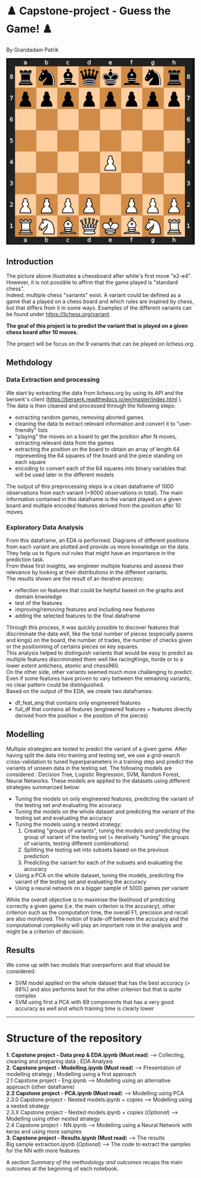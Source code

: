# :chess_pawn:  Capstone-project - Guess the Game!  :chess_pawn: 
By Grandadam Patrik

![Board](Images/Chessboard.png)

## Introduction

The picture above illustrates a chessboard after white's first move "e2-e4". However, it is not possible to affirm that the game played is "standard chess".  
Indeed, multiple chess "variants" exist. A variant could be defined as a game that a played on a chess board and which rules are inspired by chess, but that differs from it in some ways. 
Examples of the different variants can be found under https://lichess.org/variant.  

**The goal of this project is to predict the variant that is played on a given chess board after 10 moves.**  

The project will be focus on the 9 variants that can be played on lichess.org. 

## Methdology

### Data Extraction and processing

We start by extracting the data from lichess.org by using its API and the berserk's client (https://berserk.readthedocs.io/en/master/index.html ).  
The data is then cleaned and processed through the following steps:  
- extracting random games, removing aborted games  
- cleaning the data to extract relevant information and convert it to "user-friendly" lists  
- "playing" the moves on a board to get the position after N moves, extracting relevant data from the games  
- extracting the position on the board to obtain an array of length 64 representing the 64 squares of the board and the piece standing on each square  
- encoding to convert each of the 64 squares into binary variables that will be used later in the different models  

The output of this preprocessing steps is a clean dataframe of 1000 observations from each variant (=9000 observations in total). 
The main information contained in this dataframe is the variant played on a given board and multiple encoded features derived from the position after 10 moves.   

### Exploratory Data Analysis

From this dataframe, an EDA is performed. Diagrams of different positions from each variant are plotted and provide us more knowledge on the data. They help us to figure out rules that might have an importance in the prediction task.  
From these first insights, we engineer multiple features and assess their relevance by looking at their distributions in the different variants.  
The results shown are the result of an iterative process:  
- reflection on features that could be helpful based on the graphs and domain knwoledge  
- test of the features  
- improving/removing features and including new features  
- adding the selected features to the final dataframe  

Through this process, it was quickly possible to discover features that discriminate the data well, like the total number of pieces (especially pawns and kings) on the board, the number of trades, the number of checks given or the positionning of certains pieces on key squares.  
This analysis helped to distinguish variants that would be easy to predict as multiple features discriminated them well like racingKings, horde or to a lower extent antichess, atomic and chess960.  
On the other side, other variants seemed much more challenging to predict. Even if some features have proven to vary between the remaining variants, no clear pattern could be distinguished.  
Based on the output of the EDA, we create two dataframes:  
- df_feat_eng that contains only engineered features  
- full_df that contains all features (engineered features + features directly derived from the position = the position of the pieces)  

## Modelling

Multiple strategies are tested to predict the variant of a given game. After having split the data into training and testing set, we use a grid-search cross-validation to tuned hyperparameters in a training step and predict the variants of unseen data in the testing set. The following models are considered : Decision Tree, Logistic Regression, SVM, Random Forest, Neural Networks. These models are applied to the datasets  using different strategies summarized below:  
- Tuning the models on only engineered features, predicting the variant of the testing set and evaluating the accuracy  
- Tuning the models on the whole dataset and predicting the variant of the testing set and evaluating the accuracy  
- Tuning the models using a nested strategy:  
    1. Creating "groups of variants", tuning the models and predicting the group of variant of the testing set (+ iteratively "tuning" the groups of variants, testing different combinations)    
    2. Splitting the testing set into subsets based on the previous prediction  
    3. Predicting the variant for each of the subsets and evaluating the accuracy  
- Using a PCA on the whole dataset, tuning the models, predicting the variant of the testing set and evaluating the accuracy    
- Using a neural network on a bigger sample of 5000 games per variant

While the overall objective is to maximise the likelihood of predicting correctly a given game (i.e. the main criterion is the accuracy), other criterion such as the computation time, the overall F1, precision and recall are also monitored. The notion of trade-off between the accuracy and the computational complexity will play an important role in the analysis and might be a criterion of decision. 

## Results
We come up with two models that overperform and that should be considered:
- SVM model applied on the whole dataset that has the best accuracy (> 88%) and also performs best for the other criterion but that is quite complex  
- SVM using first a PCA with 89 components that has a very good accuracy as well and which training time is clearly lower

---
# Structure of the repository

**1. Capstone project - Data prep & EDA.ipynb (Must read**) --> Collecting, cleaning and preparing data ; EDA Analysis  
**2. Capstone project - Modelling.ipynb (Must read**) --> Presentation of modelling strategy ; Modelling using a first approach  
2.1 Capstone project - Eng.ipynb --> Modelling using an alternative approach (other dataframe)  
**2.2 Capstone project - PCA.ipynb (Must read**) --> Modelling using PCA    
2.3.0 Capstone project - Nested models.ipynb + copies --> Modelling using a nested strategy    
2.3.X Capstone project - Nested models.ipynb + copies (*Optional*) --> Modelling using other nested strategy    
2.4 Capstone project - NN.ipynb --> Modelling using a Neural Network with keras and using more samples  
**3. Capstone project - Results.ipynb (Must read**) --> The results  
Big sample extraction.ipynb (*Optional*) --> The code to extract the samples for the NN with more features  

A section *Summary of the methodology and outcomes* recaps the main outcomes at the beginning of each notebook.
